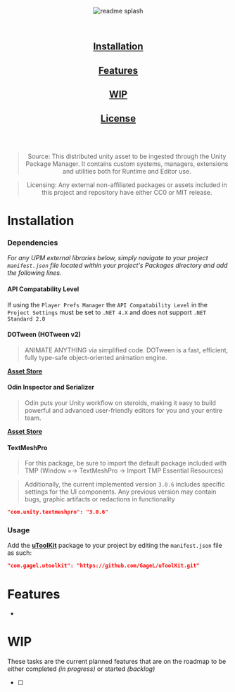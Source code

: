 <div align="center">

![readme splash](https://imgur.com/YRCq0WE.png)

<br>

## [**Installation**](#installation)
## [**Features**](#features)
## [**WIP**](#wip)
## [**License**](./LICENSE.md)

<br>
<br>

> Source: This distributed unity asset to be ingested through the Unity Package Manager. It contains custom systems, managers, extensions and utilities both for Runtime and Editor use.

> Licensing: Any external non-affiliated packages or assets included in this project and repository have either CC0 or MIT release.

</div>

# Installation

### Dependencies

*For any UPM external libraries below, simply navigate to your project `manifest.json` file located within your project's Packages directory and add the following lines.*

#### API Compatability Level

If using the `Player Prefs Manager` the `API Compatability Level` in the `Project Settings` must be set to `.NET 4.X` and does not support `.NET Standard 2.0`

#### DOTween (HOTween v2)

> ANIMATE ANYTHING via simplified code. DOTween is a fast, efficient, fully type-safe object-oriented animation engine.

**[Asset Store](https://assetstore.unity.com/packages/tools/animation/dotween-hotween-v2-27676)**

#### Odin Inspector and Serializer

> Odin puts your Unity workflow on steroids, making it easy to build powerful and advanced user-friendly editors for you and your entire team.

**[Asset Store](https://assetstore.unity.com/packages/tools/utilities/odin-inspector-and-serializer-89041)**

#### TextMeshPro

> For this package, be sure to import the default package included with TMP (Window =-> TextMeshPro -> Import TMP Essential Resources)

> Additionally, the current implemented version `3.0.6` includes specific settings for the UI components. Any previous version may contain bugs, graphic artifacts or redactions in functionality

```json
"com.unity.textmeshpro": "3.0.6"
```

### Usage

Add the **[uToolKit](https://github.com/GageL/uToolKit)** package to your project by editing the `manifest.json` file as such:

```json
"com.gagel.utoolkit": "https://github.com/GageL/uToolKit.git"
```

# Features

* 

# WIP

These tasks are the current planned features that are on the roadmap to be either completed *(in progress)* or started *(backlog)*

- [ ] 